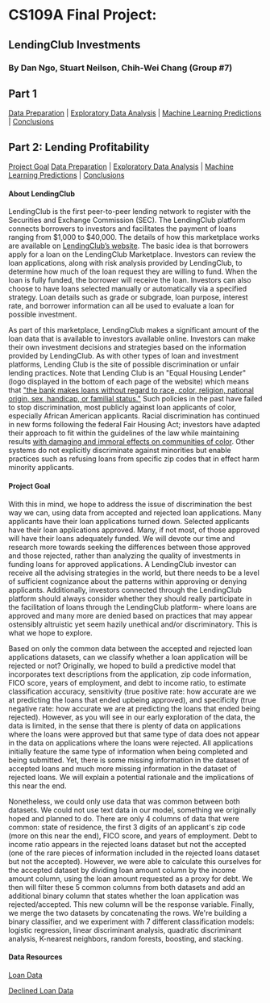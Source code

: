 # CS109A Final Project: 
## LendingClub Investments

### By Dan Ngo, Stuart Neilson, Chih-Wei Chang (Group #7)

## Part 1
[Data Preparation](pages/Preparing_the_Data.md) | [Exploratory Data Analysis](pages/Only_EDA/Only_EDA.md) | [Machine Learning Predictions](pages/Machine_Learning/Machine_Learning.md) | [Conclusions](pages/Conclusions.md) 

## Part 2: Lending Profitability
[Project Goal](pages/intro2.md)
[Data Preparation](pages/PS2_Data_Preparation.md) | [Exploratory Data Analysis](pages/PS2_EDA/PS2_EDA.md) | [Machine Learning Predictions](pages/PS2_Models/PS2_Models.md) | [Conclusions](pages/Conclusions2.md) 

#### About LendingClub

LendingClub is the first peer-to-peer lending network to register with the Securities and Exchange Commission (SEC). The LendingClub platform connects borrowers to investors and facilitates the payment of loans ranging from $1,000 to $40,000. The details of how this marketplace works are available on [LendingClub’s website](https://www.lendingclub.com/). The basic idea is that borrowers apply for a loan on the LendingClub Marketplace. Investors can review the loan applications, along with risk analysis provided by LendingClub, to determine how much of the loan request they are willing to fund. When the loan is fully funded, the borrower will receive the loan. Investors can also choose to have loans selected manually or automatically via a specified strategy. Loan details such as grade or subgrade, loan purpose, interest rate, and borrower information can all be used to evaluate a loan for possible investment.

As part of this marketplace, LendingClub makes a significant amount of the loan data that is available to investors available online. Investors can make their own investment decisions and strategies based on the information provided by LendingClub.
As with other types of loan and investment platforms, Lending Club is the site of possible discrimination or unfair lending practices. Note that Lending Club is an "Equal Housing Lender" (logo displayed in the bottom of each page of the website) which means that ["the bank makes loans without regard to race, color, religion, national origin, sex, handicap, or familial status."](https://www.fdic.gov/regulations/laws/rules/2000-6000.html) Such policies in the past have failed to stop discrimination, most publicly against loan applicants of color, especially African American applicants. Racial discrimination has continued in new forms following the federal Fair Housing Act; investors have adapted their approach to fit within the guidelines of the law while maintaining results [with damaging and immoral effects on communities of color](https://www.revealnews.org/article/for-people-of-color-banks-are-shutting-the-door-to-homeownership/). Other systems do not explicitly discriminate against minorities but enable practices such as refusing loans from specific zip codes that in effect harm minority applicants.


#### Project Goal

With this in mind, we hope to address the issue of discrimination the best way we can, using data from accepted and rejected loan applications. Many applicants have their loan applications turned down. Selected applicants have their loan applications approved. Many, if not most, of those approved will have their loans adequately funded. We will devote our time and research more towards seeking the differences between those approved and those rejected, rather than analyzing the quality of investments in funding loans for approved applications. A LendingClub investor can receive all the advising strategies in the world, but there needs to be a level of sufficient cognizance about the patterns within approving or denying applicants. Additionally, investors connected through the LendingClub platform should always consider whether they should really participate in the facilitation of loans through the LendingClub platform- where loans are approved and many more are denied based on practices that may appear ostensibly altruistic yet seem hazily unethical and/or discriminatory. This is what we hope to explore.

Based on only the common data between the accepted and rejected loan applications datasets, can we classify whether a loan application will be rejected or not? Originally, we hoped to build a predictive model that incorporates text descriptions from the application, zip code information, FICO score, years of employment, and debt to income ratio, to estimate classification accuracy, sensitivity (true positive rate: how accurate are we at predicting the loans that ended upbeing approved), and specificity (true negative rate: how accurate we are at predicting the loans that ended being rejected). However, as you will see in our early exploration of the data, the data is limited, in the sense that there is plenty of data on applications where the loans were approved but that same type of data does not appear in the data on applications where the loans were rejected. All applications initially feature the same type of information when being completed and being submitted. Yet, there is some missing information in the dataset of accepted loans and much more missing information in the dataset of rejected loans. We will explain a potential rationale and the implications of this near the end. 

Nonetheless, we could only use data that was common between both datasets. We could not use text data in our model, something we originally hoped and planned to do. There are only 4 columns of data that were common: state of residence, the first 3 digits of an applicant's zip code (more on this near the end), FICO score, and years of employment. Debt to income ratio appears in the rejected loans dataset but not the accepted (one of the rare pieces of information included in the rejected loans dataset but not the accepted). However, we were able to calculate this ourselves for the accepted dataset by dividing loan amount column by the income amount column, using the loan amount requested as a proxy for debt. We then will filter these 5 common columns from both datasets and add an additional binary column that states whether the loan application was rejected/accepted. This new column will be the response variable. Finally, we merge the two datasets by concatenating the rows. We're building a binary classifier, and we experiment with 7 different classification models: logistic regression, linear discriminant analysis, quadratic discriminant analysis, K-nearest neighbors, random forests, boosting, and stacking.

#### Data Resources

[Loan Data](https://github.com/Polkaguy/LendingClubData)

[Declined Loan Data](https://www.lendingclub.com/info/download-data.action)

